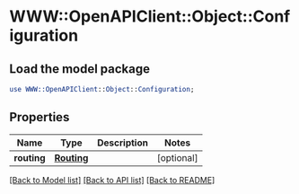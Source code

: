 # WWW::OpenAPIClient::Object::Configuration

## Load the model package
```perl
use WWW::OpenAPIClient::Object::Configuration;
```

## Properties
Name | Type | Description | Notes
------------ | ------------- | ------------- | -------------
**routing** | [**Routing**](Routing.md) |  | [optional] 

[[Back to Model list]](../README.md#documentation-for-models) [[Back to API list]](../README.md#documentation-for-api-endpoints) [[Back to README]](../README.md)


